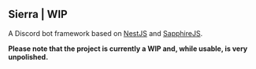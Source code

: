 ## Sierra | WIP

A Discord bot framework based on [NestJS](https://nestjs.com) and [SapphireJS](https://sapphirejs.dev).

**Please note that the project is currently a WIP and, while usable, is very unpolished.**
